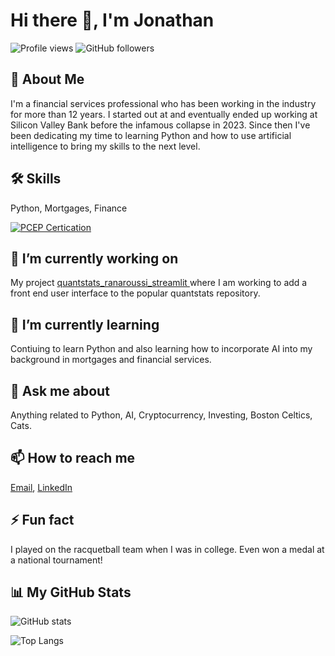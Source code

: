 # Hi there 👋, I'm Jonathan

![Profile views](https://komarev.com/ghpvc/?username=jonrebelo)
![GitHub followers](https://img.shields.io/github/followers/jonrebelo?style=social)

## 🚀 About Me
I'm a financial services professional who has been working in the industry for more than 12 years. I started out at and eventually ended up working at Silicon Valley Bank before the infamous collapse in 2023. Since then I've been dedicating my time to learning Python and how to use artificial intelligence to bring my skills to the next level.

## 🛠 Skills
Python, Mortgages, Finance

[![PCEP Certication](https://images.credly.com/size/140x140/images/b790eb12-ecb3-4b94-89be-61aa40c92e7c/image.png)](https://www.credly.com/badges/0b25af4f-eb91-4564-8be7-9f10b5ef427a/public_url)

## 🔭 I’m currently working on
My project [quantstats_ranaroussi_streamlit ](https://github.com/jonrebelo/quantstats_ranaroussi_streamlit) where I am working to add a front end user interface to the popular quantstats repository.

## 🌱 I’m currently learning
Contiuing to learn Python and also learning how to incorporate AI into my background in mortgages and financial services.

## 💬 Ask me about
Anything related to Python, AI, Cryptocurrency, Investing, Boston Celtics, Cats.

## 📫 How to reach me
[Email](mailto:jonathansousarebelo@gmail.com), [LinkedIn](https://www.linkedin.com/in/jonathan-rebelo/)

## ⚡ Fun fact
I played on the racquetball team when I was in college. Even won a medal at a national tournament!

## 📊 My GitHub Stats

![GitHub stats](https://github-readme-stats.vercel.app/api?username=jonrebelo&show_icons=true&count_private=true)

![Top Langs](https://github-readme-stats.vercel.app/api/top-langs/?username=jonrebelo&layout=compact)